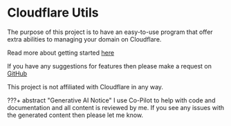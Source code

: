 # Cloudflare Utils

The purpose of this project is to have an easy-to-use program that offer extra abilities to managing your domain on Cloudflare.

Read more about getting started [here](./started.md)

If you have any suggestions for features then please make a request on [GitHub](https://github.com/Cyb3r-Jak3/cloudflare-utils/issues)

This project is not affiliated with Cloudflare in any way.


???+ abstract "Generative AI Notice"
    I use Co-Pilot to help with code and documentation and all content is reviewed by me. If you see any issues with the generated content then please let me know.